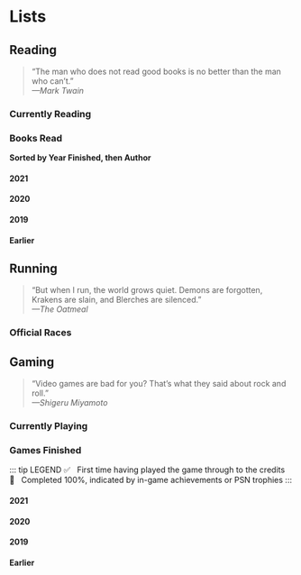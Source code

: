 # Lists

## Reading

> “The man who does not read good books is no better than the man who can’t.”  
  *—Mark Twain*

### Currently Reading


### Books Read
**Sorted by Year Finished, then Author**

#### 2021

#### 2020

#### 2019

#### Earlier

## Running

> “But when I run, the world grows quiet. Demons are forgotten, Krakens are slain, and Blerches are silenced.”  
  *—The Oatmeal*

### Official Races

## Gaming

> “Video games are bad for you? That’s what they said about rock and roll.”  
  *—Shigeru Miyamoto*

### Currently Playing

### Games Finished
::: tip LEGEND
✅ &nbsp; First time having played the game through to the credits  
💯 &nbsp; Completed 100%, indicated by in-game achievements or PSN trophies
:::

#### 2021

#### 2020

#### 2019

#### Earlier
